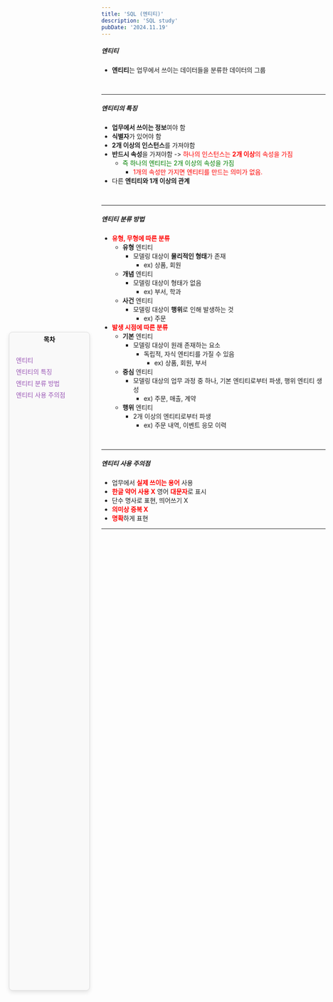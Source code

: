 ```yaml
---
title: 'SQL (엔티티)'
description: 'SQL study'
pubDate: '2024.11.19'
---
```


<div id="sidebar">
    <strong class="sidebar-title" style="color:black">목차</strong>
    <ul class="sidebar-list">
        <li><a href="#엔티티" class="sidebar-link">엔티티</a></li>
        <li><a href="#엔티티의-특징" class="sidebar-link">엔티티의 특징</a></li>
        <li><a href="#엔티티-분류-방법" class="sidebar-link">엔티티 분류 방법</a></li>
        <li><a href="#엔티티-사용-주의점" class="sidebar-link">엔티티 사용 주의점</a></li>
    </ul>
</div>

##### 엔티티

- **엔티티**는 업무에서 쓰이는 데이터들을 분류한 데이터의 그룹

<br>

---

##### 엔티티의 특징

- **업무에서 쓰이는 정보**여야 함
- **식별자**가 있어야 함
- **2개 이상의 인스턴스**를 가져야함
- **반드시 속성**을 가져야함 -> <span style="color:red;">하나의 인스턴스는 **2개 이상**의 속성을 가짐</span>
  - <span style="color:green;"> 즉 하나의 엔티티는 2개 이상의 속성을 가짐 </span>
    - <span style="color:red;">1개의 속성만 가지면 엔티티를 만드는 의미가 없음.
- 다른 **엔티티와 1개 이상의 관계**

<br>

---

##### 엔티티 분류 방법

- <span style="color:red; font-weight:bold;">유형, 무형에 따른 분류</span>
  - **유형** 엔티티
    - 모델링 대상이 **물리적인 형태**가 존재
      - ex) 상품, 회원
  - **개념** 엔티티
    - 모델링 대상이 형태가 없음
      - ex) 부서, 학과
  - **사건** 엔티티
    - 모델링 대상이 **행위**로 인해 발생하는 것
      - ex) 주문
- <span style="color:red; font-weight:bold;">발생 시점에 따른 분류</span>
  - **기본** 엔티티
    - 모델링 대상이 원래 존재하는 요소
      - 독립적, 자식 엔티티를 가질 수 있음
        - ex) 상품, 회원, 부서
  - **중심** 엔티티
    - 모델링 대상의 업무 과정 중 하나, 기본 엔티티로부터 파생, 행위 엔티티 생성
      - ex) 주문, 매출, 계약
  - **행위** 엔티티
    - 2개 이상의 엔티티로부터 파생
      - ex) 주문 내역, 이벤트 응모 이력

<br>

---

##### 엔티티 사용 주의점

- 업무에서 <span style="color:red; font-weight:bold;">실제 쓰이는 용어</span> 사용
- <span style="color:red; font-weight:bold;">한글 약어 사용 X</span> 영어 <span style="color:red; font-weight:bold;">대문자</span>로 표시
- 단수 명사로 표현, 띄어쓰기 X
- <span style="color:red; font-weight:bold;">의미상 중복 X </span>
- <span style="color:red; font-weight:bold;">명확</span>하게 표현

---

<style>
  h1 {
      font-size: 2em;
      margin-bottom: 20px;
      color: #34495E;
      }
</style>

<style>
    #sidebar {
        position: fixed;
        top: 20%;
        left: 20px;
        width: 170px;
        background: #f9f9f9;
        padding: 5px 5px;
        border: 1px solid #ddd;
        border-radius: 8px;
        box-shadow: 0 4px 10px rgba(0, 0, 0, 0.1); 
        text-align: center;
        bottom: 43%;
    }

.sidebar-title {
    text-align: center;
    display: block;
    color: #9b59b6;
}

.sidebar-list {
    list-style: none;
    padding: 10px;
    text-align: left;
}

.sidebar-link {
    text-decoration: none;
    color: #9b59b6;
    display: block;
    padding: 3px 0;
}

#sidebar:hover {
    box-shadow: 0 8px 20px rgba(0, 0, 0, 0.2); /* hover 시 그림자 더 강조 */
}

html {
        scroll-behavior: smooth;
    }

#엔티티, #엔티티의-특징, #엔티티-분류-방법, #엔티티-사용-주의점 {
    scroll-margin-top: 29px;
}

</style>

<script src="https://utteranc.es/client.js"
        repo="tjsgh1217/tjsgh1217.github.io"
        issue-term="pathname"
        theme="github-light"
        crossorigin="anonymous"
        async>
</script>
